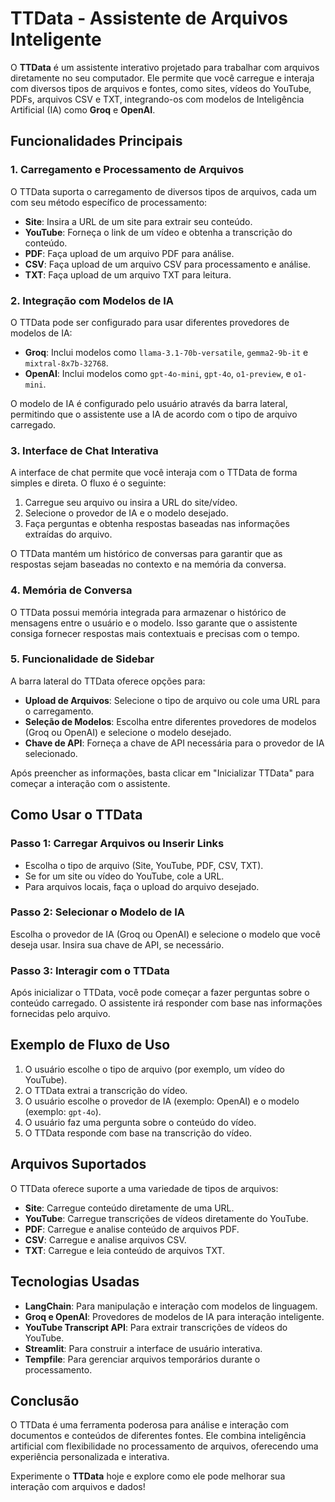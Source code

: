# TTData - Assistente de Arquivos Inteligente

O **TTData** é um assistente interativo projetado para trabalhar com arquivos diretamente no seu computador. Ele permite que você carregue e interaja com diversos tipos de arquivos e fontes, como sites, vídeos do YouTube, PDFs, arquivos CSV e TXT, integrando-os com modelos de Inteligência Artificial (IA) como **Groq** e **OpenAI**.

## Funcionalidades Principais

### 1. **Carregamento e Processamento de Arquivos**

O TTData suporta o carregamento de diversos tipos de arquivos, cada um com seu método específico de processamento:

- **Site**: Insira a URL de um site para extrair seu conteúdo.
- **YouTube**: Forneça o link de um vídeo e obtenha a transcrição do conteúdo.
- **PDF**: Faça upload de um arquivo PDF para análise.
- **CSV**: Faça upload de um arquivo CSV para processamento e análise.
- **TXT**: Faça upload de um arquivo TXT para leitura.

### 2. **Integração com Modelos de IA**

O TTData pode ser configurado para usar diferentes provedores de modelos de IA:

- **Groq**: Inclui modelos como `llama-3.1-70b-versatile`, `gemma2-9b-it` e `mixtral-8x7b-32768`.
- **OpenAI**: Inclui modelos como `gpt-4o-mini`, `gpt-4o`, `o1-preview`, e `o1-mini`.

O modelo de IA é configurado pelo usuário através da barra lateral, permitindo que o assistente use a IA de acordo com o tipo de arquivo carregado.

### 3. **Interface de Chat Interativa**

A interface de chat permite que você interaja com o TTData de forma simples e direta. O fluxo é o seguinte:

1. Carregue seu arquivo ou insira a URL do site/vídeo.
2. Selecione o provedor de IA e o modelo desejado.
3. Faça perguntas e obtenha respostas baseadas nas informações extraídas do arquivo.

O TTData mantém um histórico de conversas para garantir que as respostas sejam baseadas no contexto e na memória da conversa.

### 4. **Memória de Conversa**

O TTData possui memória integrada para armazenar o histórico de mensagens entre o usuário e o modelo. Isso garante que o assistente consiga fornecer respostas mais contextuais e precisas com o tempo.

### 5. **Funcionalidade de Sidebar**

A barra lateral do TTData oferece opções para:

- **Upload de Arquivos**: Selecione o tipo de arquivo ou cole uma URL para o carregamento.
- **Seleção de Modelos**: Escolha entre diferentes provedores de modelos (Groq ou OpenAI) e selecione o modelo desejado.
- **Chave de API**: Forneça a chave de API necessária para o provedor de IA selecionado.

Após preencher as informações, basta clicar em "Inicializar TTData" para começar a interação com o assistente.

## Como Usar o TTData

### Passo 1: Carregar Arquivos ou Inserir Links

- Escolha o tipo de arquivo (Site, YouTube, PDF, CSV, TXT).
- Se for um site ou vídeo do YouTube, cole a URL.
- Para arquivos locais, faça o upload do arquivo desejado.

### Passo 2: Selecionar o Modelo de IA

Escolha o provedor de IA (Groq ou OpenAI) e selecione o modelo que você deseja usar. Insira sua chave de API, se necessário.

### Passo 3: Interagir com o TTData

Após inicializar o TTData, você pode começar a fazer perguntas sobre o conteúdo carregado. O assistente irá responder com base nas informações fornecidas pelo arquivo.

## Exemplo de Fluxo de Uso

1. O usuário escolhe o tipo de arquivo (por exemplo, um vídeo do YouTube).
2. O TTData extrai a transcrição do vídeo.
3. O usuário escolhe o provedor de IA (exemplo: OpenAI) e o modelo (exemplo: `gpt-4o`).
4. O usuário faz uma pergunta sobre o conteúdo do vídeo.
5. O TTData responde com base na transcrição do vídeo.

## Arquivos Suportados

O TTData oferece suporte a uma variedade de tipos de arquivos:

- **Site**: Carregue conteúdo diretamente de uma URL.
- **YouTube**: Carregue transcrições de vídeos diretamente do YouTube.
- **PDF**: Carregue e analise conteúdo de arquivos PDF.
- **CSV**: Carregue e analise arquivos CSV.
- **TXT**: Carregue e leia conteúdo de arquivos TXT.

## Tecnologias Usadas

- **LangChain**: Para manipulação e interação com modelos de linguagem.
- **Groq e OpenAI**: Provedores de modelos de IA para interação inteligente.
- **YouTube Transcript API**: Para extrair transcrições de vídeos do YouTube.
- **Streamlit**: Para construir a interface de usuário interativa.
- **Tempfile**: Para gerenciar arquivos temporários durante o processamento.

## Conclusão

O TTData é uma ferramenta poderosa para análise e interação com documentos e conteúdos de diferentes fontes. Ele combina inteligência artificial com flexibilidade no processamento de arquivos, oferecendo uma experiência personalizada e interativa.

Experimente o **TTData** hoje e explore como ele pode melhorar sua interação com arquivos e dados!
